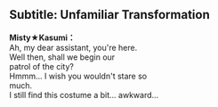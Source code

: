# 

  
## Subtitle: Unfamiliar Transformation
  
**Misty★Kasumi：**  
Ah, my dear assistant, you're here.  
Well then, shall we begin our  
patrol of the city?  
Hmmm... I wish you wouldn't stare so  
much.  
I still find this costume a bit... awkward...  
